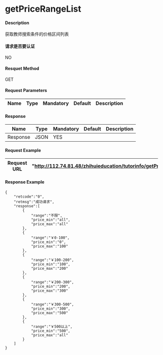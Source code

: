 # getPriceRangeList


#### Description
获取教师搜索条件的价格区间列表

#### 请求是否要认证
NO

#### Resquet Method
GET
#### Request Parameters

| Name | Type | Mandatory | Default | Description |
| -- | -- | -- | -- | -- |



#### Response
| Name | Type | Mandatory | Default | Description |
| -- | -- | -- | -- | -- |
| Response | JSON | YES| |   |


#### Request Example

|Request URL | "http://112.74.81.48/zhihuieducation/tutorinfo/getPriceRangeList" |
| --| -- |


#### Response Example

```
{
    "retcode":"0",
    "retmsg":"成功请求",
    "response":[
        {
            "range":"不限",
            "price_min":"all",
            "price_max":"all"
        },
        {
            "range":"￥0-100",
            "price_min":"0",
            "price_max":"100"
        },
        {
            "range":"￥100-200",
            "price_min":"100",
            "price_max":"200"
        },
        {
            "range":"￥200-300",
            "price_min":"200",
            "price_max":"300"
        },
        {
            "range":"￥300-500",
            "price_min":"300",
            "price_max":"500"
        },
        {
            "range":"￥500以上",
            "price_min":"500",
            "price_max":"all"
        }
    ]
}
```






